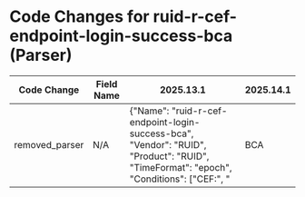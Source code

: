 # Code Changes for ruid-r-cef-endpoint-login-success-bca (Parser)

| Code Change | Field Name | 2025.13.1 | 2025.14.1 |
|-------------|------------|-----------|------------|
| removed_parser | N/A | {"Name": "ruid-r-cef-endpoint-login-success-bca", "Vendor": "RUID", "Product": "RUID", "TimeFormat": "epoch", "Conditions": ["CEF:", "|BCA|RUID|", " cn1="], "Fields": ["\Wrt=({time}\d{13})", "\Wcs3=({user}[\w\.\-\!\#\^\~]{1,40}\$?)", "\Wcs4=({account}[^\s]+)", "\Wcs5=({src_host}[\w\-.]+)", "\Wcs5Label=({src_ip}((([0-9a-fA-F.]{0,4}):{1,2}){1,7}([0-9a-fA-F]){0,4})|(((25[0-5]|(2[0-4]|1\d|[0-9]|)\d)\.?\b){4}))(:({src_port}\d+))(:\d+)?\s", "\Wcn1=({admin_id}[^\s]+)", "\WflexString2=({full_name}.+?)\s+(\w+=|$)", "\Wdhost=({dest_host}[^\s]+)", "\Wdst=({dest_ip}((([0-9a-fA-F.]{0,4}):{1,2}){1,7}([0-9a-fA-F]){0,4})|(((25[0-5]|(2[0-4]|1\d|[0-9]|)\d)\.?\b){4}))(:({dest_port}\d+))?"], "ParserVersion": "v1.0.0"} | N/A |